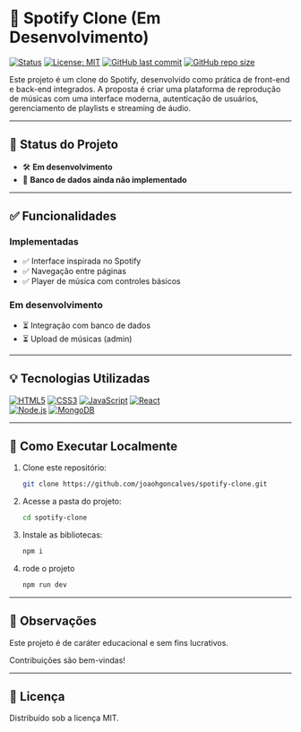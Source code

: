 # 🎵 Spotify Clone (Em Desenvolvimento)

[![Status](https://img.shields.io/badge/status-em%20desenvolvimento-yellow)](https://github.com/joaohgoncalves/spotify-clone)
[![License: MIT](https://img.shields.io/badge/license-MIT-blue.svg)](https://opensource.org/licenses/MIT)
[![GitHub last commit](https://img.shields.io/github/last-commit/joaohgoncalves/spotify-clone)](https://github.com/joaohgoncalves/spotify-clone/commits/main)
[![GitHub repo size](https://img.shields.io/github/repo-size/joaohgoncalves/spotify-clone)](https://github.com/joaohgoncalves/spotify-clone)

Este projeto é um clone do Spotify, desenvolvido como prática de front-end e back-end integrados. A proposta é criar uma plataforma de reprodução de músicas com uma interface moderna, autenticação de usuários, gerenciamento de playlists e streaming de áudio.

---

## 🚧 Status do Projeto

- 🛠️ **Em desenvolvimento**
- 🔧 **Banco de dados ainda não implementado**

---

## ✅ Funcionalidades

### Implementadas
- ✅ Interface inspirada no Spotify  
- ✅ Navegação entre páginas  
- ✅ Player de música com controles básicos  

### Em desenvolvimento 
- ⏳ Integração com banco de dados  
- ⏳ Upload de músicas (admin)  

---

## 💡 Tecnologias Utilizadas

[![HTML5](https://img.shields.io/badge/HTML5-E34F26?style=flat&logo=html5&logoColor=white)](https://developer.mozilla.org/docs/Web/HTML)
[![CSS3](https://img.shields.io/badge/CSS3-1572B6?style=flat&logo=css3&logoColor=white)](https://developer.mozilla.org/docs/Web/CSS)
[![JavaScript](https://img.shields.io/badge/JavaScript-F7DF1E?style=flat&logo=javascript&logoColor=black)](https://developer.mozilla.org/docs/Web/JavaScript)
[![React](https://img.shields.io/badge/React-20232A?style=flat&logo=react&logoColor=61DAFB)](https://reactjs.org/)  
[![Node.js](https://img.shields.io/badge/Node.js-339933?style=flat&logo=node.js&logoColor=white)](https://nodejs.org/)
[![MongoDB](https://img.shields.io/badge/MongoDB-47A248?style=flat&logo=mongodb&logoColor=white)](https://www.mongodb.com/)

---
## 🚀 Como Executar Localmente

1. Clone este repositório:
   ```bash
   git clone https://github.com/joaohgoncalves/spotify-clone.git
    ```
2. Acesse a pasta do projeto:
   ```bash
   cd spotify-clone
   ```
3. Instale as bibliotecas:
   ```bash
   npm i
   ```

4. rode o projeto
   ```bash
   npm run dev
   ```
---

## 📝 Observações

Este projeto é de caráter educacional e sem fins lucrativos.

Contribuições são bem-vindas!

---

## 📌 Licença
Distribuído sob a licença MIT. 
